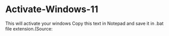 # Activate-Windows-11
This will activate your windows
Copy this text in Notepad and save it in .bat file extension.(Source: 

